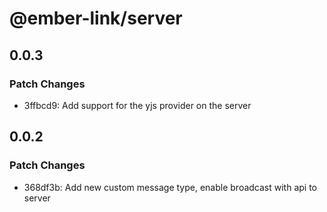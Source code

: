 # @ember-link/server

## 0.0.3

### Patch Changes

- 3ffbcd9: Add support for the yjs provider on the server

## 0.0.2

### Patch Changes

- 368df3b: Add new custom message type, enable broadcast with api to server
